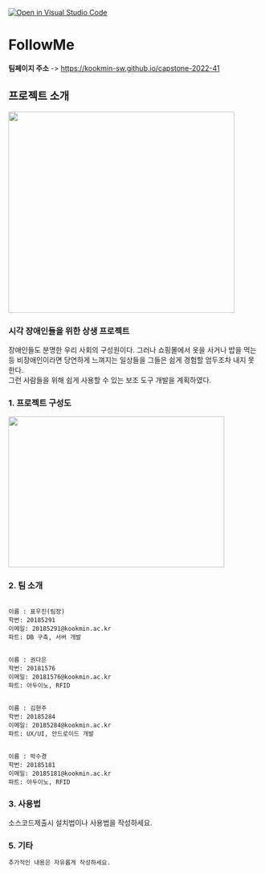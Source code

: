 [![Open in Visual Studio Code](https://classroom.github.com/assets/open-in-vscode-f059dc9a6f8d3a56e377f745f24479a46679e63a5d9fe6f495e02850cd0d8118.svg)](https://classroom.github.com/online_ide?assignment_repo_id=7125153&assignment_repo_type=AssignmentRepo)
# FollowMe

**팀페이지 주소** -> https://kookmin-sw.github.io/capstone-2022-41

## 프로젝트 소개

<img src=https://github.com/Pyowoojin/capstone-2022-41/blob/master/KakaoTalk_20220406_140720450_02.png width="450" height="400"></img>
### 시각 장애인들을 위한 상생 프로젝트
장애인들도 분명한 우리 사회의 구성원이다.
그러나 쇼핑몰에서 옷을 사거나 밥을 먹는 등 비장애인이라면 당연하게 느껴지는 일상들을 그들은 쉽게 경험할 엄두조차 내지 못 한다.
<br> 그런 사람들을 위해 쉽게 사용할 수 있는 보조 도구 개발을 계획하였다.

### 1. 프로젝트 구성도

<img src = https://github.com/Pyowoojin/capstone-2022-41/blob/master/%EA%B5%AC%EC%A1%B0.PNG width="430" height = "300"></img>

### 2. 팀 소개
<div class="language-plaintext highlighter-rouge"><div class="highlight"><pre class="highlight"><code>
이름 : 표우진(팀장)
학번: 20185291
이메일: 20185291@kookmin.ac.kr
파트: DB 구축, 서버 개발
</code></pre></div></div>

<div class="language-plaintext highlighter-rouge"><div class="highlight"><pre class="highlight"><code>
이름 : 권다은
학번: 20181576
이메일: 20181576@kookmin.ac.kr
파트: 아두이노, RFID
</code></pre></div></div>

<div class="language-plaintext highlighter-rouge"><div class="highlight"><pre class="highlight"><code>
이름 : 김현주
학번: 20185284
이메일: 20185284@kookmin.ac.kr
파트: UX/UI, 안드로이드 개발
</code></pre></div></div>

<div class="language-plaintext highlighter-rouge"><div class="highlight"><pre class="highlight"><code>
이름 : 박수경
학번: 20185181
이메일: 20185181@kookmin.ac.kr
파트: 아두이노, RFID
</code></pre></div></div>

### 3. 사용법

소스코드제출시 설치법이나 사용법을 작성하세요.

### 5. 기타

```markdown
추가적인 내용은 자유롭게 작성하세요.
```

